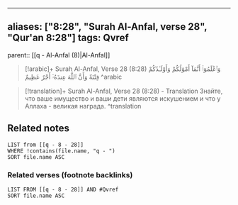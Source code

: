 
---
aliases: ["8:28", "Surah Al-Anfal, verse 28", "Qur'an 8:28"]
tags: Qvref
---

parent:: [[q - Al-Anfal (8)|Al-Anfal]]

> [!arabic]+ Surah Al-Anfal, Verse 28 (8:28)
> <span class="quran-arabic">وَٱعْلَمُوٓا۟ أَنَّمَآ أَمْوَٰلُكُمْ وَأَوْلَـٰدُكُمْ فِتْنَةٌ وَأَنَّ ٱللَّهَ عِندَهُۥٓ أَجْرٌ عَظِيمٌ</span>
^arabic

> [!translation]+ Surah Al-Anfal, Verse 28 (8:28) - Translation
> Знайте, что ваше имущество и ваши дети являются искушением и что у Аллаха - великая награда.
^translation



## Related notes
```dataview
LIST from [[q - 8 - 28]]
WHERE !contains(file.name, "q - ")
SORT file.name ASC
```

### Related verses (footnote backlinks)
```dataview
LIST FROM [[q - 8 - 28]] AND #Qvref
SORT file.name ASC
```

